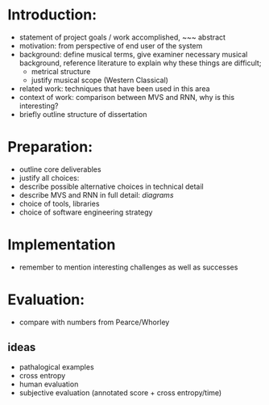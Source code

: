 # Introduction:
 - statement of project goals / work accomplished, ~~~ abstract
 - motivation: from perspective of end user of the system
 - background: define musical terms, give examiner necessary musical background,
   reference literature to explain why these things are difficult; 
   - metrical structure
   - justify musical scope (Western Classical)
 - related work: techniques that have been used in this area
 - context of work: comparison between MVS and RNN, why is this interesting?
 - briefly outline structure of dissertation

# Preparation:
 - outline core deliverables
 - justify all choices:
  - describe possible alternative choices in technical detail
  - describe MVS and RNN in full detail: *diagrams*
  - choice of tools, libraries
  - choice of software engineering strategy

# Implementation
 - remember to mention interesting challenges as well as successes

# Evaluation:
 - compare with numbers from Pearce/Whorley

## ideas
 - pathalogical examples
 - cross entropy
 - human evaluation
 - subjective evaluation (annotated score + cross entropy/time)

